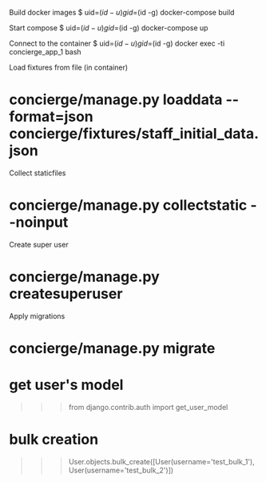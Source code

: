 Build docker images
$ uid=$(id -u) gid=$(id -g) docker-compose build


Start compose
$ uid=$(id -u) gid=$(id -g) docker-compose up


Connect to the container
$ uid=$(id -u) gid=$(id -g) docker exec -ti concierge_app_1 bash


Load fixtures from file (in container)
# concierge/manage.py loaddata --format=json concierge/fixtures/staff_initial_data.json


Collect staticfiles
# concierge/manage.py collectstatic --noinput


Create super user
# concierge/manage.py createsuperuser


Apply migrations
# concierge/manage.py migrate


# get user's model
>>>from django.contrib.auth import get_user_model

# bulk creation
>>> User.objects.bulk_create([User(username='test_bulk_1'), User(username='test_bulk_2')])